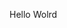 Hello Wolrd
































































































































































































































































































































































































































































































































































































































































































































































































































































































































































































































































































































































































































































































































































































































































































































































































































































































































































































































































































































































































































































































































































































































































































































































































































































































































































































































































































































































































































































































































































































































































































































































































































































































































































































































